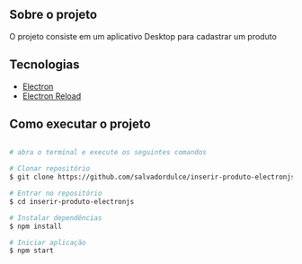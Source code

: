 ## Sobre o projeto
O projeto consiste em um aplicativo Desktop para cadastrar um produto

## Tecnologias

- [Electron](https://www.electronjs.org/pt/)
- [Electron Reload](https://www.npmjs.com/package/electron-reload)

## Como executar o projeto

```bash

# abra o terminal e execute os seguintes comandos

# Clonar repositório
$ git clone https://github.com/salvadordulce/inserir-produto-electronjs.git

# Entrar no repositório
$ cd inserir-produto-electronjs

# Instalar dependências
$ npm install

# Iniciar aplicação
$ npm start

```